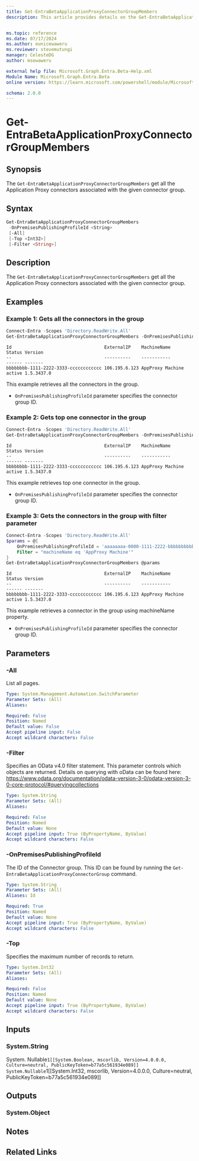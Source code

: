 ```yaml
---
title: Get-EntraBetaApplicationProxyConnectorGroupMembers
description: This article provides details on the Get-EntraBetaApplicationProxyConnectorGroupMembers.


ms.topic: reference
ms.date: 07/17/2024
ms.author: eunicewaweru
ms.reviewer: stevemutungi
manager: CelesteDG
author: msewaweru

external help file: Microsoft.Graph.Entra.Beta-Help.xml
Module Name: Microsoft.Graph.Entra.Beta
online version: https://learn.microsoft.com/powershell/module/Microsoft.Graph.Entra.Beta/Get-EntraBetaApplicationProxyConnectorGroupMembers

schema: 2.0.0
---
```


# Get-EntraBetaApplicationProxyConnectorGroupMembers

## Synopsis

The `Get-EntraBetaApplicationProxyConnectorGroupMembers` get all the Application Proxy connectors associated with the given connector group.

## Syntax

```powershell
Get-EntraBetaApplicationProxyConnectorGroupMembers
 -OnPremisesPublishingProfileId <String> 
 [-All] 
 [-Top <Int32>]
 [-Filter <String>]
```

## Description

The `Get-EntraBetaApplicationProxyConnectorGroupMembers` get all the Application Proxy connectors associated with the given connector group.

## Examples

### Example 1: Gets all the connectors in the group

```powershell
Connect-Entra -Scopes 'Directory.ReadWrite.All'
Get-EntraBetaApplicationProxyConnectorGroupMembers -OnPremisesPublishingProfileId 'aaaaaaaa-0000-1111-2222-bbbbbbbbbbbb'
```

```Output
Id                                   ExternalIP    MachineName           Status Version
--                                   ----------    -----------           ------ -------
bbbbbbbb-1111-2222-3333-cccccccccccc 106.195.6.123 AppProxy Machine active 1.5.3437.0

```

This example retrieves all the connectors in the group.

- `OnPremisesPublishingProfileId` parameter specifies the connector group ID.

### Example 2: Gets top one connector in the group

```powershell
Connect-Entra -Scopes 'Directory.ReadWrite.All'
Get-EntraBetaApplicationProxyConnectorGroupMembers -OnPremisesPublishingProfileId 'aaaaaaaa-0000-1111-2222-bbbbbbbbbbbb' -Top 1
```

```Output
Id                                   ExternalIP    MachineName           Status Version
--                                   ----------    -----------           ------ -------
bbbbbbbb-1111-2222-3333-cccccccccccc 106.195.6.123 AppProxy Machine active 1.5.3437.0
```

This example retrieves top one connector in the group.

- `OnPremisesPublishingProfileId` parameter specifies the connector group ID.

### Example 3: Gets the connectors in the group with filter parameter

```powershell
Connect-Entra -Scopes 'Directory.ReadWrite.All'
$params = @{
    OnPremisesPublishingProfileId = 'aaaaaaaa-0000-1111-2222-bbbbbbbbbbbb'
    Filter = "machineName eq 'AppProxy Machine'"
}
Get-EntraBetaApplicationProxyConnectorGroupMembers @params
```

```Output
Id                                   ExternalIP    MachineName           Status Version
--                                   ----------    -----------           ------ -------
bbbbbbbb-1111-2222-3333-cccccccccccc 106.195.6.123 AppProxy Machine active 1.5.3437.0

```

This example retrieves a connector in the group using machineName property.

- `OnPremisesPublishingProfileId` parameter specifies the connector group ID.

## Parameters

### -All

List all pages.

```yaml
Type: System.Management.Automation.SwitchParameter
Parameter Sets: (All)
Aliases:

Required: False
Position: Named
Default value: False
Accept pipeline input: False
Accept wildcard characters: False
```

### -Filter

Specifies an OData v4.0 filter statement. This parameter controls which objects are returned. Details on querying with oData can be found here: <https://www.odata.org/documentation/odata-version-3-0/odata-version-3-0-core-protocol/#queryingcollections>

```yaml
Type: System.String
Parameter Sets: (All)
Aliases: 

Required: False
Position: Named
Default value: None
Accept pipeline input: True (ByPropertyName, ByValue)
Accept wildcard characters: False
```

### -OnPremisesPublishingProfileId

The ID of the Connector group. This ID can be found by running the `Get-EntraBetaApplicationProxyConnectorGroup` command.

```yaml
Type: System.String
Parameter Sets: (All)
Aliases: Id

Required: True
Position: Named
Default value: None
Accept pipeline input: True (ByPropertyName, ByValue)
Accept wildcard characters: False
```

### -Top

Specifies the maximum number of records to return.

```yaml
Type: System.Int32
Parameter Sets: (All)
Aliases: 

Required: False
Position: Named
Default value: None
Accept pipeline input: True (ByPropertyName, ByValue)
Accept wildcard characters: False
```

## Inputs

### System.String

System. Nullable`1[[System.Boolean, mscorlib, Version=4.0.0.0, Culture=neutral, PublicKeyToken=b77a5c561934e089]]
System.Nullable`1[[System.Int32, mscorlib, Version=4.0.0.0, Culture=neutral, PublicKeyToken=b77a5c561934e089]]

## Outputs

### System.Object

## Notes

## Related Links
